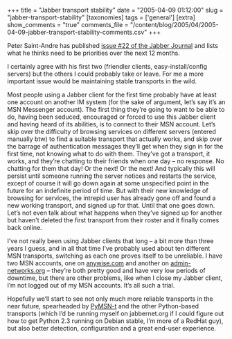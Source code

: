 +++
title = "Jabber transport stability"
date = "2005-04-09 01:12:00"
slug = "jabber-transport-stability"
[taxonomies]
tags = ['general']
[extra]
show_comments = "true"
comments_file = "/content/blog/2005/04/2005-04-09-jabber-transport-stability-comments.csv"
+++

Peter Saint-Andre has published [issue #22 of the Jabber Journal](http://www.jabber.org/journal/2005-04-08.shtml) and lists what he thinks need to be priorities over the next 12 months.

I certainly agree with his first two (friendler clients, easy-install/config servers) but the others I could probably take or leave. For me a more important issue would be maintaining stable transports in the wild.

Most people using a Jabber client for the first time probably have at least one account on another IM system (for the sake of argument, let’s say it’s an MSN Messenger account). The first thing they’re going to want to be able to do, having been seduced, encouraged or forced to use this Jabber client and having heard of its abilities, is to connect to their MSN account. Let’s skip over the difficulty of browsing services on different servers (entered manually btw) to find a suitable transport that actually works, and skip over the barrage of authentication messages they’ll get when they sign in for the first time, not knowing what to do with them. They’ve got a transport, it works, and they’re chatting to their friends when one day – no response. No chatting for them that day! Or the next! Or the next! And typically this will persist until someone running the server notices and restarts the service, except of course it will go down again at some unspecified point in the future for an indefinite period of time. But with their new knowledge of browsing for services, the intrepid user has already gone off and found a new working transport, and signed up for that. Until that one goes down. Let’s not even talk about what happens when they’ve signed up for another but haven’t deleted the first transport from their roster and it finally comes back online.

I’ve not really been using Jabber clients that long – a bit more than three years I guess, and in all that time I’ve probably used about ten different MSN transports, switching as each one proves itself to be unreliable. I have two MSN accounts, one on [anywise.com](http://www.anywise.com/) and another on [admin-networks.org](http://admin-networks.org/) – they’re both pretty good and have very low periods of downtime, but there are other problems, like when I close my Jabber client, I’m not logged out of my MSN accounts. It’s all such a trial.

Hopefully we’ll start to see not only much more reliable transports in the near future, spearheaded by [PyMSN-t](http://msn-transport.jabberstudio.org/) and the other Python-based transports (which I’d be running myself on jabbernet.org if I could figure out how to get Python 2.3 running on Debian stable, I’m more of a RedHat guy), but also better detection, configuration and a great end-user experience.

